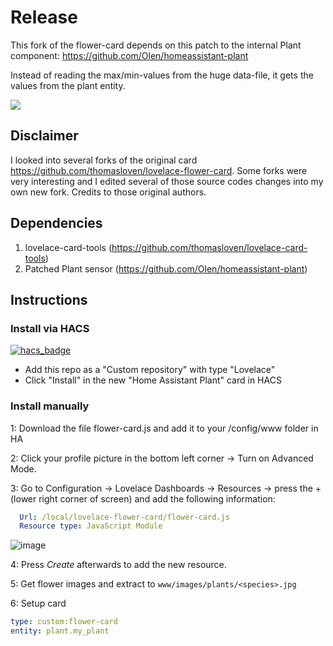 # Release

This fork of the flower-card depends on this patch to the internal Plant component:
https://github.com/Olen/homeassistant-plant

Instead of reading the max/min-values from the huge data-file, it gets the values from the plant entity.  

![](https://github.com/remkolems/lovelace-flower-card/blob/master/lovelace-flower-card_popup.png)

## Disclaimer
I looked into several forks of the original card https://github.com/thomasloven/lovelace-flower-card. Some forks were very interesting and I edited several of those source codes changes into my own new fork. Credits to those original authors.

## Dependencies
1. lovelace-card-tools (https://github.com/thomasloven/lovelace-card-tools)
3. Patched Plant sensor (https://github.com/Olen/homeassistant-plant)

## Instructions

### Install via HACS

[![hacs_badge](https://img.shields.io/badge/HACS-Custom-41BDF5.svg?style=for-the-badge)](https://github.com/Olen/lovelace-flower-card/)

* Add this repo as a "Custom repository" with type "Lovelace"
* Click "Install" in the new "Home Assistant Plant" card in HACS


### Install manually
1: Download the file flower-card.js and add it to your /config/www folder in HA 
 
2: Click your profile picture in the bottom left corner -> Turn on Advanced Mode.
 
3: Go to Configuration -> Lovelace Dashboards -> Resources -> press the + (lower right corner of screen) and add the following information:

```yaml
  Url: /local/lovelace-flower-card/flower-card.js
  Resource type: JavaScript Module
```
![image](https://user-images.githubusercontent.com/45675902/80322223-ebd41880-8823-11ea-992d-7070d4197f8b.png)

4: Press *Create* afterwards to add the new resource.

5: Get flower images and extract to `www/images/plants/<species>.jpg`

6: Setup card

```yaml
type: custom:flower-card
entity: plant.my_plant
```

